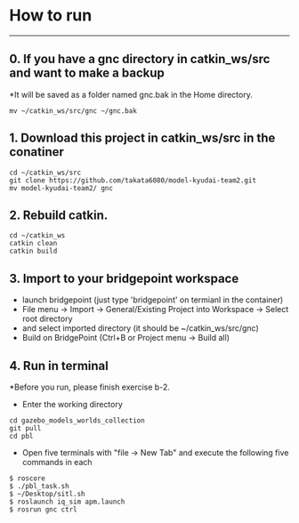 # How to run
-----

## 0. If you have a gnc directory in catkin_ws/src and want to make a backup
*It will be saved as a folder named gnc.bak in the Home directory.
```
mv ~/catkin_ws/src/gnc ~/gnc.bak
```

## 1. Download this project in catkin_ws/src in the conatiner
```
cd ~/catkin_ws/src
git clone https://github.com/takata6080/model-kyudai-team2.git
mv model-kyudai-team2/ gnc
```

## 2. Rebuild catkin.
```
cd ~/catkin_ws
catkin clean
catkin build
```

## 3. Import to your bridgepoint workspace

* launch bridgepoint (just type 'bridgepoint' on termianl in the container)
* File menu -> Import -> General/Existing Project into Workspace -> Select root directory
* and select imported directory (it should be ~/catkin_ws/src/gnc)
* Build on BridgePoint (Ctrl+B or Project menu -> Build all)

## 4. Run in terminal

*Before you run, please finish exercise b-2.

- Enter the working directory
```
cd gazebo_models_worlds_collection
git pull
cd pbl
```

- Open five terminals with "file -> New Tab" and execute the following five commands in each
```
$ roscore
$ ./pbl_task.sh
$ ~/Desktop/sitl.sh
$ roslaunch iq_sim apm.launch
$ rosrun gnc ctrl
```
